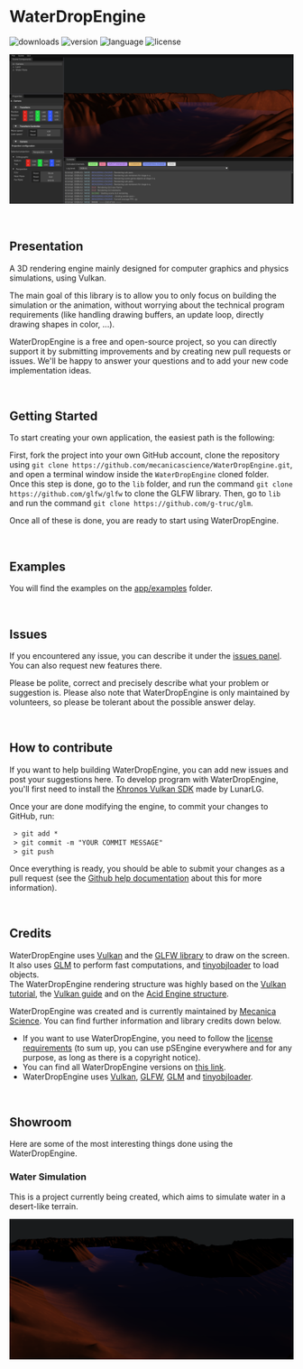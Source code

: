 # WaterDropEngine

![downloads](https://img.shields.io/github/downloads/MecanicaScience/WaterDropEngine/total)
![version](https://img.shields.io/github/v/release/mecanicascience/WaterDropEngine)
![language](https://img.shields.io/badge/Language-C++-9cf)
![license](https://img.shields.io/github/license/mecanicascience/WaterDropEngine)

![Rendering Engine example](imgs/preview_image.png)

<br />

## Presentation
A 3D rendering engine mainly designed for computer graphics and physics simulations, using Vulkan.

The main goal of this library is to allow you to only focus on building the simulation or the animation, without worrying
about the technical program requirements (like handling drawing buffers, an update loop, directly drawing shapes in color, ...).

WaterDropEngine is a free and open-source project, so you can directly support it by submitting improvements and by creating
new pull requests or issues.
We'll be happy to answer your questions and to add your new code implementation ideas.

<br/>

## Getting Started
To start creating your own application, the easiest path is the following:

First, fork the project into your own GitHub account, clone the repository using `git clone https://github.com/mecanicascience/WaterDropEngine.git`,
and open a terminal window inside the `WaterDropEngine` cloned folder.<br/>
Once this step is done, go to the `lib` folder, and run the command `git clone https://github.com/glfw/glfw` to clone the GLFW library.
Then, go to `lib` and run the command `git clone https://github.com/g-truc/glm`.

Once all of these is done, you are ready to start using WaterDropEngine.

<br/>

## Examples
You will find the examples on the [app/examples](app/examples) folder.

<br />

## Issues
If you encountered any issue, you can describe it under the [issues panel](https://github.com/mecanicascience/WaterDropEngine/issues).
You can also request new features there.

Please be polite, correct and precisely describe what your problem or suggestion is. Please also note that WaterDropEngine
is only maintained by volunteers, so please be tolerant about the possible answer delay.

<br/>

## How to contribute
If you want to help building WaterDropEngine, you can add new issues and post your suggestions here. To develop program with WaterDropEngine,
you'll first need to install the [Khronos Vulkan SDK](https://www.lunarg.com/vulkan-sdk/) made by LunarLG.

Once your are done modifying the engine, to commit your changes to GitHub, run:
```git
 > git add *
 > git commit -m "YOUR COMMIT MESSAGE"
 > git push
```

Once everything is ready, you should be able to submit your changes as a pull request (see the
[Github help documentation](https://help.github.com/en/github/collaborating-with-issues-and-pull-requests/creating-a-pull-request)
about this for more information).

<br />

## Credits
WaterDropEngine uses [Vulkan](https://www.vulkan.org/) and the [GLFW library](https://www.glfw.org/) to draw on the screen.
It also uses [GLM](https://github.com/g-truc/glm) to perform fast computations, and [tinyobjloader](https://github.com/tinyobjloader/tinyobjloader) to load objects.  
The WaterDropEngine rendering structure was highly based on the [Vulkan tutorial](https://vulkan-tutorial.com), the [Vulkan guide](https://vkguide.dev/)
and on the [Acid Engine structure](https://github.com/EQMG/Acid/).

WaterDropEngine was created and is currently maintained by [Mecanica Science](https://mecanicascience.fr/).
You can find further information and library credits down below.
- If you want to use WaterDropEngine, you need to follow the [license requirements](https://github.com/mecanicascience/WaterDropEngine/blob/master/LICENSE) (to sum up, you can use pSEngine everywhere and for any purpose, as long as there is a copyright notice).
- You can find all WaterDropEngine versions on [this link](https://github.com/mecanicascience/WaterDropEngine/releases).
- WaterDropEngine uses [Vulkan](https://www.vulkan.org/), [GLFW](https://www.glfw.org/), [GLM](https://github.com/g-truc/glm)
and [tinyobjloader](https://github.com/tinyobjloader/tinyobjloader).

<br />

## Showroom
Here are some of the most interesting things done using the WaterDropEngine.

### Water Simulation
This is a project currently being created, which aims to simulate water in a desert-like terrain.

![Water Simulation](imgs/showroom/WaterTerrain.png)

